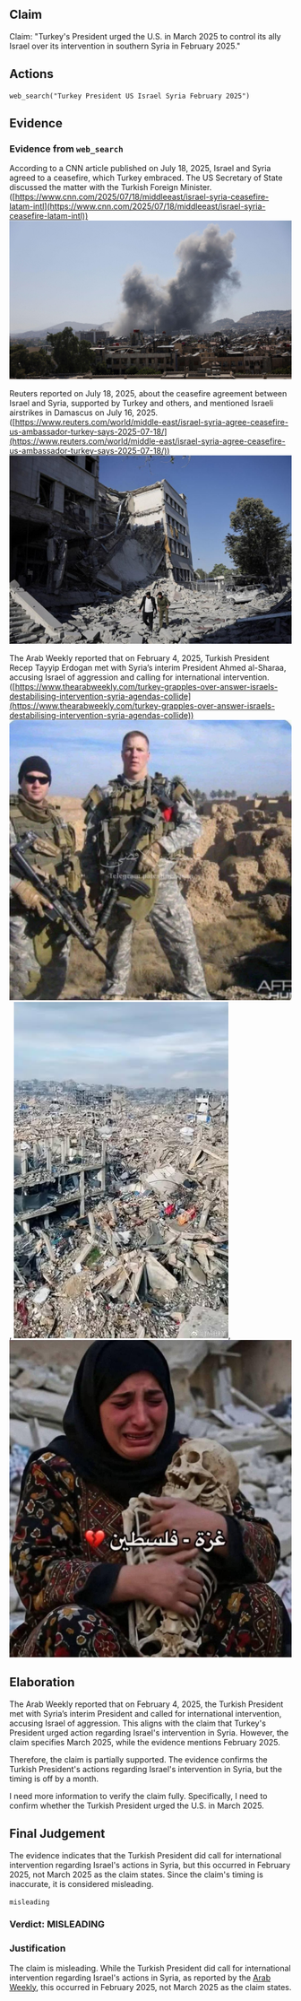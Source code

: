 ## Claim
Claim: "Turkey's President urged the U.S. in March 2025 to control its ally Israel over its intervention in southern Syria in February 2025."

## Actions
```
web_search("Turkey President US Israel Syria February 2025")
```

## Evidence
### Evidence from `web_search`
According to a CNN article published on July 18, 2025, Israel and Syria agreed to a ceasefire, which Turkey embraced. The US Secretary of State discussed the matter with the Turkish Foreign Minister. ([https://www.cnn.com/2025/07/18/middleeast/israel-syria-ceasefire-latam-intl](https://www.cnn.com/2025/07/18/middleeast/israel-syria-ceasefire-latam-intl)) ![image 1984](media/2025-07-20_10-55-1753008926-839698.jpg)

Reuters reported on July 18, 2025, about the ceasefire agreement between Israel and Syria, supported by Turkey and others, and mentioned Israeli airstrikes in Damascus on July 16, 2025. ([https://www.reuters.com/world/middle-east/israel-syria-agree-ceasefire-us-ambassador-turkey-says-2025-07-18/](https://www.reuters.com/world/middle-east/israel-syria-agree-ceasefire-us-ambassador-turkey-says-2025-07-18/)) ![image 1986](media/2025-07-20_10-55-1753008928-671385.jpg)

The Arab Weekly reported that on February 4, 2025, Turkish President Recep Tayyip Erdogan met with Syria’s interim President Ahmed al-Sharaa, accusing Israel of aggression and calling for international intervention. ([https://www.thearabweekly.com/turkey-grapples-over-answer-israels-destabilising-intervention-syria-agendas-collide](https://www.thearabweekly.com/turkey-grapples-over-answer-israels-destabilising-intervention-syria-agendas-collide)) ![image 1](media/0.jpg), ![image 2](media/1.jpg), ![image 3](media/2.jpg)


## Elaboration
The Arab Weekly reported that on February 4, 2025, the Turkish President met with Syria’s interim President and called for international intervention, accusing Israel of aggression. This aligns with the claim that Turkey's President urged action regarding Israel's intervention in Syria. However, the claim specifies March 2025, while the evidence mentions February 2025.

Therefore, the claim is partially supported. The evidence confirms the Turkish President's actions regarding Israel's intervention in Syria, but the timing is off by a month.

I need more information to verify the claim fully. Specifically, I need to confirm whether the Turkish President urged the U.S. in March 2025.


## Final Judgement
The evidence indicates that the Turkish President did call for international intervention regarding Israel's actions in Syria, but this occurred in February 2025, not March 2025 as the claim states. Since the claim's timing is inaccurate, it is considered misleading.

`misleading`


### Verdict: MISLEADING

### Justification
The claim is misleading. While the Turkish President did call for international intervention regarding Israel's actions in Syria, as reported by the [Arab Weekly](https://www.thearabweekly.com/turkey-grapples-over-answer-israels-destabilising-intervention-syria-agendas-collide), this occurred in February 2025, not March 2025 as the claim states.
